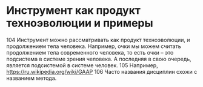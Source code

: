 # Инструмент как продукт техноэволюции и примеры

104 Инструмент можно рассматривать как продукт техноэволюции, и продолжением тела человека. Например, очки мы можем считать продолжением тела современного человека, то есть очки – это подсистема в системе зрения человека. А последняя в свою очередь, является подсистемой в системе человек. 
105 Например, https://ru.wikipedia.org/wiki/GAAP
106 Часто названия дисциплин схожи с названием метода.

